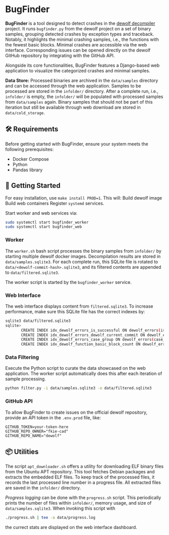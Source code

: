 # BugFinder

**BugFinder** is a tool designed to detect crashes in the [dewolf decompiler](https://github.com/fkie-cad/dewolf) project. It runs `bugfinder.py` from the dewolf project on a set of binary samples, grouping detected crashes by exception types and traceback. Notably, it highlights the minimal crashing samples, i.e., the functions with the fewest basic blocks. Minimal crashes are accessible via the web interface. Corresponding issues can be opened directly on the dewolf GitHub repository by integrating with the GitHub API.

Alongside its core functionalities, BugFinder features a Django-based web application to visualize the categorized crashes and minimal samples. 

**Data Store:** Processed binaries are archived in the `data/samples` directory and can be accessed through the web application. Samples to be processed are stored in the `infolder/` directory. After a complete run, i.e., `infolder/` is empty, the `infolder/` will be populated with processed samples from `data/samples` again.
Binary samples that should not be part of this iteration but still be available through web download are stored in `data/cold_storage`.

## 🛠 Requirements

Before getting started with BugFinder, ensure your system meets the following prerequisites:

- Docker Compose
- Python 
- Pandas library

## 🚀 Getting Started

For easy installation, use `make install PROD=1`. This will:
Build dewolf image 
Build web containers
Register `systemd` services.

Start worker and web services via:

```bash
sudo systemctl start bugfinder_worker
sudo systemctl start bugfinder_web
```

### Worker

The `worker.sh` bash script processes the binary samples from `infolder/` by starting multiple dewolf docker images. Decompilation results are stored in `data/samples.sqlite3`. For each complete run, this SQLite file is rotated to `data/<dewolf-commit-hash>.sqlite3`, and its filtered contents are appended to `data/filtered.sqlite3`.

The worker script is started by the `bugfinder_worker` service.

### Web Interface

The web interface displays content from `filtered.sqlite3`. To increase performance, make sure this SQLite file has the correct indexes by:

```bash
sqlite3 data/filtered.sqlite3
sqlite> 
       CREATE INDEX idx_dewolf_errors_is_successful ON dewolf_errors(is_successful);
       CREATE INDEX idx_dewolf_errors_dewolf_current_commit ON dewolf_errors(dewolf_current_commit);
       CREATE INDEX idx_dewolf_errors_case_group ON dewolf_errors(case_group);
       CREATE INDEX idx_dewolf_function_basic_block_count ON dewolf_errors(function_basic_block_count);
```

### Data Filtering

Execute the Python script to curate the data showcased on the web application. The worker script automatically does this after each iteration of sample processing.

```bash
python filter.py -i data/samples.sqlite3 -o data/filtered.sqlite3
```

### GitHub API

To allow BugFinder to create issues on the official dewolf repository, provide an API token in the `.env.prod` file, like:

```
GITHUB_TOKEN=your-token-here
GITHUB_REPO_OWNER="fkie-cad"
GITHUB_REPO_NAME="dewolf"
```

## 📦 Utilities

The script `apt_downloader.sh` offers a utility for downloading ELF binary files from the Ubuntu APT repository.
This tool fetches Debian packages and extracts the embedded ELF files. To keep track of the processed files, it records the last processed line number in a progress file. All extracted files are saved in the `infolder/` directory.

_Progress logging_ can be done with the `progress.sh` script. This periodically prints the number of files within `infolder/`, memory usage, and size of `data/samples.sqlite3`. When invoking this script with

```bash
./progress.sh | tee -a data/progress.log
```

the currect stats are displayed on the web interface dashboard.
